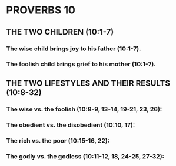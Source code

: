 ---
---
# PROVERBS 10
##  THE TWO CHILDREN (10:1-7) 
###  The wise child brings joy to his father (10:1-7). 
###  The foolish child brings grief to his mother (10:1-7). 
##  THE TWO LIFESTYLES AND THEIR RESULTS (10:8-32) 
###  The wise vs. the foolish (10:8-9, 13-14, 19-21, 23, 26): 
###  The obedient vs. the disobedient (10:10, 17): 
###  The rich vs. the poor (10:15-16, 22): 
###  The godly vs. the godless (10:11-12, 18, 24-25, 27-32): 
